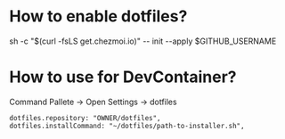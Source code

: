 # How to enable dotfiles?

sh -c "$(curl -fsLS get.chezmoi.io)" -- init --apply $GITHUB_USERNAME

# How to use for DevContainer?

Command Pallete -> Open Settings -> dotfiles

```
dotfiles.repository: "OWNER/dotfiles",
dotfiles.installCommand: "~/dotfiles/path-to-installer.sh",
```

